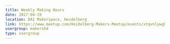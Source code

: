 ```yaml
---
title: Weekly Making Hours
date: 2017-04-19
location: DAI Makerspace, Heidelberg
link: https://www.meetup.com/Heidelberg-Makers-Meetup/events/xtqvnlywgbzb/
usergroup: makershd
type: usergroup
---
```

